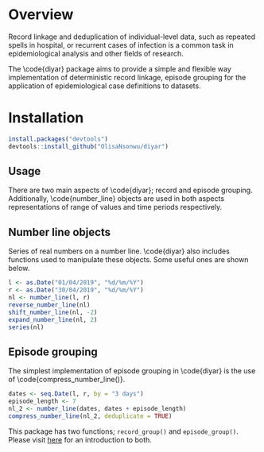 # Overview

Record linkage and deduplication of individual-level data, such as repeated spells in hospital, or recurrent cases of infection is a common task in epidemiological analysis and other fields of research. 

The \code{diyar} package aims to provide a simple and flexible way implementation of deterministic record linkage, episode grouping for the application of epidemiological case definitions to datasets.

# Installation

```r
install.packages("devtools")
devtools::install_github("OlisaNsonwu/diyar")
```

## Usage
There are two main aspects of \code{diyar}; record and episode grouping. Additionally, \code{number_line} objects are used in both aspects representations of range of values and time periods respectively. 

## Number line objects
Series of real numbers on a number line. \code{diyar} also includes functions used to manipulate these objects. Some useful ones are shown below.
```r
l <- as.Date("01/04/2019", "%d/%m/%Y")
r <- as.Date("30/04/2019", "%d/%m/%Y")
nl <- number_line(l, r)
reverse_number_line(nl)
shift_number_line(nl, -2)
expand_number_line(nl, 2)
series(nl)
```

## Episode grouping
The simplest implementation of episode grouping in \code{diyar} is the use of \code{compress_number_line()}.

```r
dates <- seq.Date(l, r, by = "3 days")
episode_length <- 7
nl_2 <- number_line(dates, dates + episode_length)
compress_number_line(nl_2, deduplicate = TRUE)
```
This package has two functions; `record_group()` and `episode_group()`. 
Please visit [here](https://olisansonwu.github.io/diyar/index.html) for an introduction to both.
